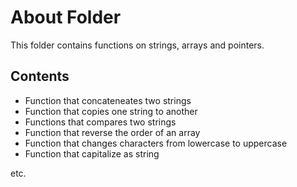 # About Folder
This folder contains functions on strings, arrays and pointers.

## Contents

* Function that concateneates two strings
* Function that copies one string to another
* Functions that compares two strings
* Function that reverse the order of an array
* Function that changes characters from lowercase to uppercase
* Function that capitalize as string

etc.
